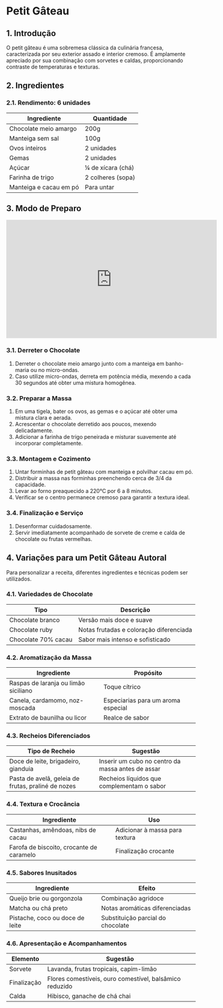 # Petit Gâteau 

## 1. Introdução
O petit gâteau é uma sobremesa clássica da culinária francesa, caracterizada por seu exterior assado e interior cremoso. É amplamente apreciado por sua combinação com sorvetes e caldas, proporcionando contraste de temperaturas e texturas.

## 2. Ingredientes
### 2.1. Rendimento: 6 unidades
| Ingrediente | Quantidade |
|------------|------------|
| Chocolate meio amargo | 200g |
| Manteiga sem sal | 100g |
| Ovos inteiros | 2 unidades |
| Gemas | 2 unidades |
| Açúcar | ¼ de xícara (chá) |
| Farinha de trigo | 2 colheres (sopa) |
| Manteiga e cacau em pó | Para untar |

## 3. Modo de Preparo

<iframe width="560" height="315" src="https://www.youtube.com/embed/WwETLi0Lhv4" frameborder="0" allow="accelerometer; autoplay; clipboard-write; encrypted-media; gyroscope; picture-in-picture" allowfullscreen></iframe>

### 3.1. Derreter o Chocolate
1. Derreter o chocolate meio amargo junto com a manteiga em banho-maria ou no micro-ondas.
2. Caso utilize micro-ondas, derreta em potência média, mexendo a cada 30 segundos até obter uma mistura homogênea.

### 3.2. Preparar a Massa
1. Em uma tigela, bater os ovos, as gemas e o açúcar até obter uma mistura clara e aerada.
2. Acrescentar o chocolate derretido aos poucos, mexendo delicadamente.
3. Adicionar a farinha de trigo peneirada e misturar suavemente até incorporar completamente.

### 3.3. Montagem e Cozimento
1. Untar forminhas de petit gâteau com manteiga e polvilhar cacau em pó.
2. Distribuir a massa nas forminhas preenchendo cerca de 3/4 da capacidade.
3. Levar ao forno preaquecido a 220°C por 6 a 8 minutos.
4. Verificar se o centro permanece cremoso para garantir a textura ideal.

### 3.4. Finalização e Serviço
1. Desenformar cuidadosamente.
2. Servir imediatamente acompanhado de sorvete de creme e calda de chocolate ou frutas vermelhas.

## 4. Variações para um Petit Gâteau Autoral
Para personalizar a receita, diferentes ingredientes e técnicas podem ser utilizados.

### 4.1. Variedades de Chocolate
| Tipo | Descrição |
|------|------------|
| Chocolate branco | Versão mais doce e suave |
| Chocolate ruby | Notas frutadas e coloração diferenciada |
| Chocolate 70% cacau | Sabor mais intenso e sofisticado |

### 4.2. Aromatização da Massa
| Ingrediente | Propósito |
|------------|------------|
| Raspas de laranja ou limão siciliano | Toque cítrico |
| Canela, cardamomo, noz-moscada | Especiarias para um aroma especial |
| Extrato de baunilha ou licor | Realce de sabor |

### 4.3. Recheios Diferenciados
| Tipo de Recheio | Sugestão |
|---------------|------------|
| Doce de leite, brigadeiro, gianduia | Inserir um cubo no centro da massa antes de assar |
| Pasta de avelã, geleia de frutas, praliné de nozes | Recheios líquidos que complementam o sabor |

### 4.4. Textura e Crocância
| Ingrediente | Uso |
|------------|------------|
| Castanhas, amêndoas, nibs de cacau | Adicionar à massa para textura |
| Farofa de biscoito, crocante de caramelo | Finalização crocante |

### 4.5. Sabores Inusitados
| Ingrediente | Efeito |
|------------|------------|
| Queijo brie ou gorgonzola | Combinação agridoce |
| Matcha ou chá preto | Notas aromáticas diferenciadas |
| Pistache, coco ou doce de leite | Substituição parcial do chocolate |

### 4.6. Apresentação e Acompanhamentos
| Elemento | Sugestão |
|----------|------------|
| Sorvete | Lavanda, frutas tropicais, capim-limão |
| Finalização | Flores comestíveis, ouro comestível, balsâmico reduzido |
| Calda | Hibisco, ganache de chá chai |

